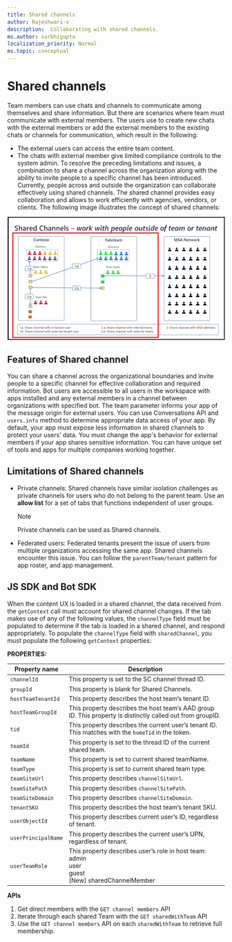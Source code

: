 ```yaml
---
title: Shared channels
author: Rajeshwari-v
description:  Collaborating with shared channels.
ms.author: surbhigupta
localization_priority: Normal
ms.topic: conceptual
---
```


# Shared channels

Team members can use chats and channels to communicate among themselves and share information. But there are scenarios where team must communicate with external members. The users use to create new chats with the external members or add the external members to the existing chats or channels for communication, which result in the following:
* The external users can access the entire team content.
* The chats with external member give limited compliance controls to the system admin.
To resolve the preceding limitations and issues, a combination to share a channel across the organization along with the ability to invite people to a specific channel has been introduced. Currently, people across and outside the organization can collaborate effectively using shared channels. The shared channel provides easy collaboration and allows to work efficiently with agencies, vendors, or clients. The following image illustrates the concept of shared channels:     

![Shared channels](../../assets/images/tab-images/shared-channels.png)     

## Features of Shared channel

You can share a channel across the organizational boundaries and invite people to a specific channel for effective collaboration and required information. Bot users are accessible to all users in the workspace with apps installed and any external members in a channel between organizations with specified bot. The team parameter informs your app of the message origin for external users. You can use Conversations API and `users.info` method to determine appropriate data access of your app. By default, your app must expose less information in shared channels to protect your users’ data. You must change the app's behavior for external members if your app shares sensitive information. You can have unique set of tools and apps for multiple companies working together.

## Limitations of Shared channels

* Private channels: Shared channels have similar isolation challenges as private channels for users who do not belong to the parent team. Use an **allow list** for a set of tabs that functions independent of user groups.
    > [!NOTE]
    > Private channels can be used as Shared channels.    

* Federated users: Federated tenants present the issue of users from multiple organizations accessing the same app. Shared channels encounter this issue. You can follow the `parentTeam/tenant` pattern for app roster, and app management.


## JS SDK and Bot SDK

When the content UX is loaded in a shared channel, the data received from the `getContext` call must account for shared channel changes. If the tab makes use of any of the following values, the `channelType` field must be populated to determine if the tab is loaded in a shared channel, and respond appropriately.
To populate the `channelType` field with `sharedChannel`, you must populate the following  `getContext` properties:

**PROPERTIES:**

|Property name|Description|
|----------|--------------|
|`channelId`| This property is set to the SC channel thread ID.|
|`groupId`|This property is blank for Shared Channels.|
|`hostTeamTenantId`| This property describes the host team’s tenant ID. |
|`hostTeamGroupId`|This property describes the host team’s AAD group ID. This property is distinctly called out from groupID. |
|`tid`|  This property describes the current user’s tenant ID. This matches with the `homeTid` in the token.|
|`teamId`|This property is set to the thread ID of the current shared team. | 
|`teamName`|This property is set to current shared teamName. |
|`teamType`|This property is set to current shared team type.|
|`teamSiteUrl`|This property describes `channelSiteUrl`.| 
|`teamSitePath`| This property describes `channelSitePath`.| 
|`teamSiteDomain`| This property describes  `channelSiteDomain`.| 
|`tenantSKU`| This property describes the host team’s tenant SKU.|
|`userObjectId`|  This property describes current user’s ID, regardless of tenant.|
|`userPrincipalName`| This property describes the current user’s UPN, regardless of tenant.|
|`userTeamRole`| This property describes user’s role in host team:</br>admin </br>user </br> guest </br> [New] sharedChannelMember  |

**APIs**

1.	Get direct members with the `GET channel members` API
1.	Iterate through each shared Team with the `GET sharedWithTeam` API
1.	Use the `GET channel members` API on each `sharedWithTeam` to retrieve full membership.

